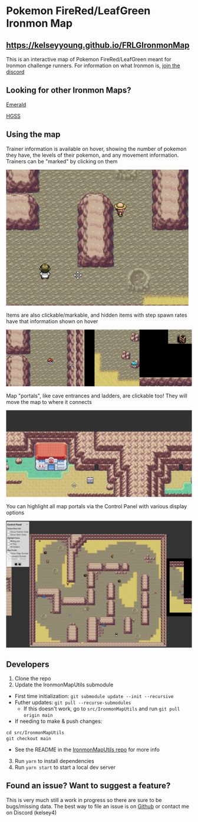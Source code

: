 # Pokemon FireRed/LeafGreen Ironmon Map

## https://kelseyyoung.github.io/FRLGIronmonMap

This is an interactive map of Pokemon FireRed/LeafGreen meant for Ironmon challenge runners. For information on what Ironmon is, [join the discord](https://discord.gg/QEEsmNUX)

## Looking for other Ironmon Maps?

[Emerald](https://kelseyyoung.github.io/EmeraldIronmonMap)

[HGSS](https://kelseyyoung.github.io/HGSSIronmonMap/)

## Using the map

Trainer information is available on hover, showing the number of pokemon they have, the levels of their pokemon, and any movement information. Trainers can be "marked" by clicking on them

![Trainer Demo](./src/assets/demoGifs/TrainerDemo.gif)

Items are also clickable/markable, and hidden items with step spawn rates have that information shown on hover

![Item Demo](./src/assets/demoGifs/ItemDemo.gif)

Map "portals", like cave entrances and ladders, are clickable too! They will move the map to where it connects

![Map Portal Click Demo](./src/assets/demoGifs/PortalClickDemo.gif)

You can highlight all map portals via the Control Panel with various display options

![Portal Controls Demo](./src/assets/demoGifs/MapPortalsDemo.gif)

## Developers

1. Clone the repo
2. Update the IronmonMapUtils submodule

- First time initialization: `git submodule update --init --recursive`
- Futher updates: `git pull --recurse-submodules`
  - If this doesn't work, go to `src/IronmonMapUtils` and run `git pull origin main`
- If needing to make & push changes:

```
cd src/IronmonMapUtils
git checkout main
```

- See the README in the [IronmonMapUtils repo](https://github.com/kelseyyoung/IronmonMapUtils) for more info

3. Run `yarn` to install dependencies
4. Run `yarn start` to start a local dev server

## Found an issue? Want to suggest a feature?

This is very much still a work in progress so there are sure to be bugs/missing data. The best way to file an issue is on [Github](https://github.com/kelseyyoung/FRLGIronmonMap/issues) or contact me on Discord (kelsey4)

